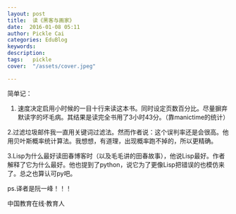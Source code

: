 ```yaml
---
layout: post  
title:  读《黑客与画家》  
date:  2016-01-08 05:11  
author: Pickle Cai  
categories: EduBlog  
keywords: 
description:   
tags:	pickle   
cover:  "/assets/cover.jpeg"  

---  
```

    
简单记：

1. 速度决定启用小时候的一目十行来读这本书。同时设定页数百分比。尽量摒弃默读字的坏毛病。其结果是读完全书用了3小时43分。（靠manictime的统计）

2.过滤垃圾邮件我一直用关键词过滤法。然而作者说：这个误判率还是会很高。他用贝叶斯概率统计算法。我想想，有道理，出现概率跑不掉的，所以更精确。

3.Lisp为什么最好读田春博客时（以及毛毛讲的田春故事），他说Lisp最好。作者解释了它为什么最好。他也提到了python，说它为了更像Lisp把错误的也模仿来了。总之也算认可py吧。

ps.译者是阮一峰！！！

		    
 中国教育在线·教育人

